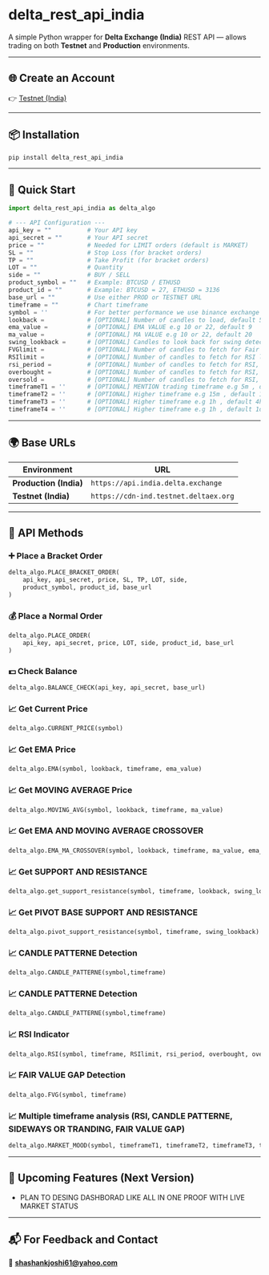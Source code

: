 # delta_rest_api_india

A simple Python wrapper for **Delta Exchange (India)** REST API — allows trading on both **Testnet** and **Production** environments.

---

## 🌐 Create an Account
👉 [Testnet (India)](https://testnet.delta.exchange)

---

## 📦 Installation
```bash
pip install delta_rest_api_india
```

---

## 🚀 Quick Start

```python
import delta_rest_api_india as delta_algo

# --- API Configuration ---
api_key = ""          # Your API key
api_secret = ""       # Your API secret
price = ""            # Needed for LIMIT orders (default is MARKET)
SL = ""               # Stop Loss (for bracket orders)
TP = ""               # Take Profit (for bracket orders)
LOT = ""              # Quantity
side = ""             # BUY / SELL
product_symbol = ""   # Example: BTCUSD / ETHUSD
product_id = ""       # Example: BTCUSD = 27, ETHUSD = 3136
base_url = ""         # Use either PROD or TESTNET URL
timeframe = ""        # Chart timeframe
symbol = ''           # For better performance we use binance exchange so please use symbol with UPPER CASE Like e.g FOR ETH ETH/USDT and BTC BTC/USDT 
lookback =            # [OPTIONAL] Number of candles to load, default 500 
ema_value =           # [OPTIONAL] EMA VALUE e.g 10 or 22, default 9
ma_value =            # [OPTIONAL] MA VALUE e.g 10 or 22, default 20
swing_lookback =      # [OPTIONAL] Candles to look back for swing detection, default 50
FVGlimit =            # [OPTIONAL] Number of candles to fetch for Fair Value Gaps, default 500
RSIlimit =            # [OPTIONAL] Number of candles to fetch for RSI loop back, default 500
rsi_period =          # [OPTIONAL] Number of candles to fetch for RSI, default 14
overbought =          # [OPTIONAL] Number of candles to fetch for RSI, default 70
oversold =            # [OPTIONAL] Number of candles to fetch for RSI, default 30 
timeframeT1 = ''      # [OPTIONAL] MENTION trading timeframe e.g 5m , default 15m
timeframeT2 = ''      # [OPTIONAL] Higher timeframe e.g 15m , default 1h
timeframeT3 = ''      # [OPTIONAL] Higher timeframe e.g 1h , default 4h
timeframeT4 = ''      # [OPTIONAL] Higher timeframe e.g 1h , default 1d
```

---

## 🌍 Base URLs

| Environment | URL |
|--------------|-----|
| **Production (India)** | `https://api.india.delta.exchange` |
| **Testnet (India)** | `https://cdn-ind.testnet.deltaex.org` |

---

## 🧩 API Methods

### ➕ Place a Bracket Order
```python
delta_algo.PLACE_BRACKET_ORDER(
    api_key, api_secret, price, SL, TP, LOT, side,
    product_symbol, product_id, base_url
)
```

### 💰 Place a Normal Order
```python
delta_algo.PLACE_ORDER(
    api_key, api_secret, price, LOT, side, product_id, base_url
)
```

### 💵 Check Balance
```python
delta_algo.BALANCE_CHECK(api_key, api_secret, base_url)
```

### 📈 Get Current Price
```python
delta_algo.CURRENT_PRICE(symbol)
```
### 📈 Get EMA Price
```python
delta_algo.EMA(symbol, lookback, timeframe, ema_value)
```
### 📈 Get MOVING AVERAGE Price
```python
delta_algo.MOVING_AVG(symbol, lookback, timeframe, ma_value)
```
### 📈 Get EMA AND MOVING AVERAGE CROSSOVER
```python
delta_algo.EMA_MA_CROSSOVER(symbol, lookback, timeframe, ma_value, ema_value)
```

### 📈 Get SUPPORT AND RESISTANCE 
```python
delta_algo.get_support_resistance(symbol, timeframe, lookback, swing_lookback)
```
### 📈 Get PIVOT BASE SUPPORT AND RESISTANCE 
```python
delta_algo.pivot_support_resistance(symbol, timeframe, swing_lookback)

```
### 📈 CANDLE PATTERNE Detection
```python
delta_algo.CANDLE_PATTERNE(symbol,timeframe)

```
### 📈 CANDLE PATTERNE Detection
```python
delta_algo.CANDLE_PATTERNE(symbol,timeframe)

```
### 📈 RSI Indicator
```python
delta_algo.RSI(symbol, timeframe, RSIlimit, rsi_period, overbought, oversold)

```
### 📈 FAIR VALUE GAP Detection
```python
delta_algo.FVG(symbol, timeframe)

```
### 📈 Multiple timeframe analysis (RSI, CANDLE PATTERNE, SIDEWAYS OR TRANDING, FAIR VALUE GAP)
```python
delta_algo.MARKET_MOOD(symbol, timeframeT1, timeframeT2, timeframeT3, timeframeT4)

```
---

## 🧠 Upcoming Features (Next Version)
-  PLAN TO DESING DASHBORAD LIKE ALL IN ONE PROOF WITH LIVE MARKET STATUS 

---

## 📬 For Feedback and Contact
📧 **shashankjoshi61@yahoo.com**

